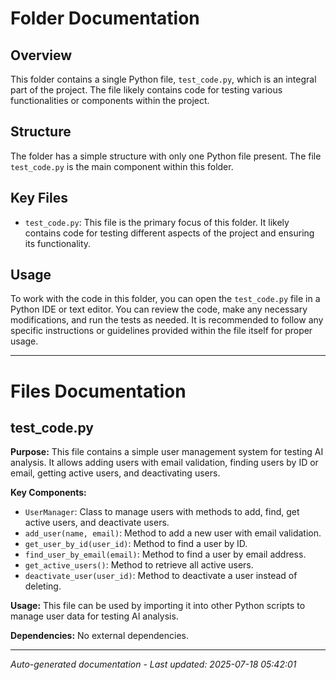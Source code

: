 # Folder Documentation

## Overview
This folder contains a single Python file, `test_code.py`, which is an integral part of the project. The file likely contains code for testing various functionalities or components within the project.

## Structure
The folder has a simple structure with only one Python file present. The file `test_code.py` is the main component within this folder.

## Key Files
- `test_code.py`: This file is the primary focus of this folder. It likely contains code for testing different aspects of the project and ensuring its functionality.

## Usage
To work with the code in this folder, you can open the `test_code.py` file in a Python IDE or text editor. You can review the code, make any necessary modifications, and run the tests as needed. It is recommended to follow any specific instructions or guidelines provided within the file itself for proper usage.

---

# Files Documentation

## test_code.py

**Purpose:** This file contains a simple user management system for testing AI analysis. It allows adding users with email validation, finding users by ID or email, getting active users, and deactivating users.

**Key Components:**
- `UserManager`: Class to manage users with methods to add, find, get active users, and deactivate users.
- `add_user(name, email)`: Method to add a new user with email validation.
- `get_user_by_id(user_id)`: Method to find a user by ID.
- `find_user_by_email(email)`: Method to find a user by email address.
- `get_active_users()`: Method to retrieve all active users.
- `deactivate_user(user_id)`: Method to deactivate a user instead of deleting.

**Usage:** This file can be used by importing it into other Python scripts to manage user data for testing AI analysis.

**Dependencies:** No external dependencies.

---
*Auto-generated documentation - Last updated: 2025-07-18 05:42:01*
